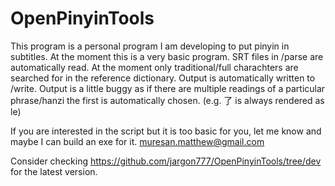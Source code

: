 # OpenPinyinTools

This program is a personal program I am developing to put pinyin in subtitles.
At the moment this is a very basic program. SRT files in /parse are automatically read. At the moment only traditional/full charachters are searched for in the reference dictionary. Output is automatically written to /write. Output is a little buggy as if there are multiple readings of a particular phrase/hanzi the first is automatically chosen. (e.g. 了 is always rendered as le)

If you are interested in the script but it is too basic for you, let me know and maybe I can build an exe for it.
muresan.matthew@gmail.com

Consider checking https://github.com/jargon777/OpenPinyinTools/tree/dev for the latest version.
